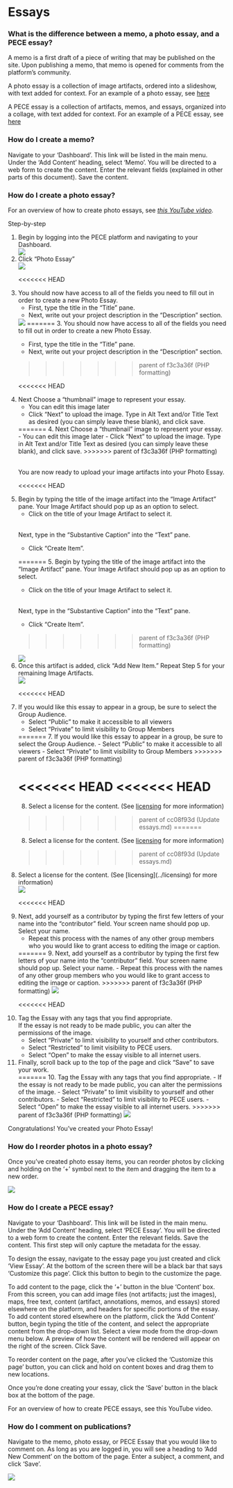 Essays
======
### What is the difference between a memo, a photo essay, and a PECE essay?

A memo is a first draft of a piece of writing that may be published on
the site. Upon publishing a memo, that memo is opened for comments from
the platform’s community.

A photo essay is a collection of image artifacts, ordered into a
slideshow, with text added for context. For an example of a photo essay,
see [here](http://theasthmafiles.org/content/6-united-states-environmental-health-governance-timeline)

A PECE essay is a collection of artifacts, memos, and essays, organized
into a collage, with text added for context. For an example of a PECE
essay, see [here](https://disaster-sts-network.org/content/lead-poisoning-and-information-distribution-southern-california/essay)

### How do I create a memo?

Navigate to your ‘Dashboard’. This link will be listed in the main menu.
Under the ‘Add Content’ heading, select ‘Memo’. You will be directed to
a web form to create the content. Enter the relevant fields (explained
in other parts of this document). Save the content.

### How do I create a photo essay?

For an overview of how to create photo essays, see [*this YouTube video*](https://www.youtube.com/watch?v=Z2K9nrp4j74).

Step-by-step

<ol> <!-- Step 1 -->
<li> Begin by logging into the PECE platform and navigating to your Dashboard. </li>

<img src= media/photo_essay_1.png>

<li> Click “Photo Essay” </li> <!-- Step 2 -->

<img src= media/photo_essay_2.png>

<<<<<<< HEAD
<li> You should now have access to all of the fields you need to fill out in order to create a new Photo Essay.
<ul>
  <li> First, type the title in the “Title” pane.</li>
  <li> Next, write out your project description in the “Description” section. </li>
</ul> </li>

<img src= media/photo_essay_3.png>
=======
3. You should now have access to all of the fields you need to fill out in order to create a new Photo Essay.

  - First, type the title in the “Title” pane.
  - Next, write out your project description in the “Description” section.
>>>>>>> parent of f3c3a36f (PHP formatting)


<<<<<<< HEAD
<li> Next Choose a “thumbnail” image to represent your essay.
<ul>
  <li> You can edit this image later </li>
  <li> Click “Next” to upload the image. Type in Alt Text and/or Title Text as desired (you can simply leave these blank), and click save. </li>
</ul>
=======
4. Next Choose a “thumbnail” image to represent your essay.
  - You can edit this image later
  - Click “Next” to upload the image. Type in Alt Text and/or Title Text as desired (you can simply leave these blank), and click save.
>>>>>>> parent of f3c3a36f (PHP formatting)

  <br/>You are now ready to upload your image artifacts into your Photo Essay. </li>

<<<<<<< HEAD
<li> Begin by typing the title of the image artifact into the “Image Artifact” pane. Your Image Artifact should pop up as an option to select.
<ul>
  <li>Click on the title of your Image Artifact to select it. </li>
</ul>

  <br/>Next, type in the “Substantive Caption” into the “Text” pane.
<ul>
  <li> Click “Create Item”. </li>
</ul> </li>

=======
5. Begin by typing the title of the image artifact into the “Image Artifact” pane. Your Image Artifact should pop up as an option to select.
  - Click on the title of your Image Artifact to select it.

  <br/>Next, type in the “Substantive Caption” into the “Text” pane.
  - Click “Create Item”.
>>>>>>> parent of f3c3a36f (PHP formatting)

<img src= media/photo_essay_4.png>


<li> Once this artifact is added, click “Add New Item.” Repeat Step 5 for your remaining Image Artifacts. </li>

<img src= media/photo_essay_5.png>

<<<<<<< HEAD
<li> If you would like this essay to appear in a group, be sure to select the Group Audience.
<ul>
  <li>Select “Public” to make it accessible to all viewers</li>
  <li>Select “Private” to limit visibility to Group Members</li>
</ul> </li>
=======
7. If you would like this essay to appear in a group, be sure to select the Group Audience.
  - Select “Public” to make it accessible to all viewers
  - Select “Private” to limit visibility to Group Members
>>>>>>> parent of f3c3a36f (PHP formatting)

<<<<<<< HEAD
<<<<<<< HEAD
=======
8. Select a license for the content. (See [licensing](./licensing.md) for more information)
>>>>>>> parent of cc08f93d (Update essays.md)
=======
8. Select a license for the content. (See [licensing](./licensing.md) for more information)
>>>>>>> parent of cc08f93d (Update essays.md)

<li> Select a license for the content. (See [licensing](../licensing) for more information) </li>

<img src= media/photo_essay_6.png>

<<<<<<< HEAD
<li> Next, add yourself as a contributor by typing the first few letters of your name into the “contributor” field. Your screen name should pop up. Select your name.
<ul>
  <li> Repeat this process with the names of any other group members who you would like to grant access to editing the image or caption. </li>
</ul> </li>
=======
9. Next, add yourself as a contributor by typing the first few letters of your name into the “contributor” field. Your screen name should pop up. Select your name.
  - Repeat this process with the names of any other group members who you would like to grant access to editing the image or caption.
>>>>>>> parent of f3c3a36f (PHP formatting)

<img src= media/photo_essay_7.png>

<<<<<<< HEAD
<li> Tag the Essay with any tags that you find appropriate.
 <br> If the essay is not ready to be made public, you can alter the permissions of the image. </br>
  <ul>
  <li> Select “Private” to limit visibility to yourself and other contributors.</li>
  <li> Select “Restricted” to limit visibility to PECE users.</li>
  <li> Select “Open” to make the essay visible to all internet users.</li>
  </ul> </li>

<li> Finally, scroll back up to the top of the page and click “Save” to save your work. </li>
=======
10. Tag the Essay with any tags that you find appropriate.
- If the essay is not ready to be made public, you can alter the permissions of the image.
  - Select “Private” to limit visibility to yourself and other contributors.
  - Select “Restricted” to limit visibility to PECE users.
  - Select “Open” to make the essay visible to all internet users.
>>>>>>> parent of f3c3a36f (PHP formatting)

<img src= media/photo_essay_8.png>

</ol>

Congratulations! You’ve created your Photo Essay!




### How do I reorder photos in a photo essay?

Once you’ve created photo essay items, you can reorder photos by
clicking and holding on the ‘+’ symbol next to the item and dragging the
item to a new order.

![](media/reorderimages.png)

### How do I create a PECE essay?

Navigate to your ‘Dashboard’. This link will be listed in the main menu.
Under the ‘Add Content’ heading, select ‘PECE Essay’. You will be
directed to a web form to create the content. Enter the relevant fields.
Save the content. This first step will only capture the metadata for the
essay.

To design the essay, navigate to the essay page you just created and
click ‘View Essay’. At the bottom of the screen there will be a black
bar that says ‘Customize this page’. Click this button to begin to the
customize the page.

To add content to the page, click the ‘+’ button in the blue ‘Content’
box. From this screen, you can add image files (not artifacts; just the
images), maps, free text, content (artifact, annotations, memos, and
essays) stored elsewhere on the platform, and headers for specific
portions of the essay. To add content stored elsewhere on the platform,
click the ‘Add Content’ button, begin typing the title of the content,
and select the appropriate content from the drop-down list. Select a
view mode from the drop-down menu below. A preview of how the content
will be rendered will appear on the right of the screen. Click Save.

To reorder content on the page, after you’ve clicked the ‘Customize this
page’ button, you can click and hold on content boxes and drag them to
new locations.

Once you’re done creating your essay, click the ‘Save’ button in the
black box at the bottom of the page.

For an overview of how to create PECE essays, see this YouTube video.

### How do I comment on publications?

Navigate to the memo, photo essay, or PECE Essay that you would like to
comment on. As long as you are logged in, you will see a heading to ‘Add
New Comment’ on the bottom of the page. Enter a subject, a comment, and
click ‘Save’.

![](media/comment.png)
